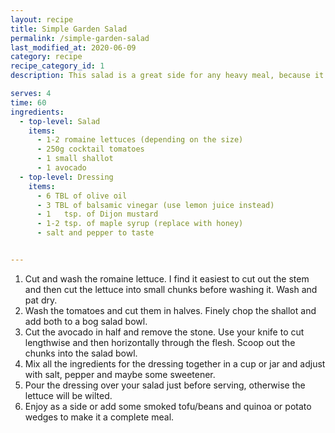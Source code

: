 ```yaml
---
layout: recipe
title: Simple Garden Salad
permalink: /simple-garden-salad
last_modified_at: 2020-06-09
category: recipe
recipe_category_id: 1
description: This salad is a great side for any heavy meal, because it is light and fresh. I personally just love raw cocktail tomatoes, they're a must in any salad. However, the trickiest part is the dressing, if it's not good, the salad won't taste at all, but if it's good you might just eat the whole bowl and forget about your main! Sometimes I'll add some pan-fried tofu or beans to this salad and have it as a main with some toasted rye bread on the side... perfect if it's hot outside and you feel like have something refreshing.

serves: 4
time: 60
ingredients:
  - top-level: Salad
    items:
      - 1-2 romaine lettuces (depending on the size)
      - 250g cocktail tomatoes
      - 1 small shallot
      - 1 avocado
  - top-level: Dressing
    items:
      - 6 TBL of olive oil
      - 3 TBL of balsamic vinegar (use lemon juice instead)
      - 1	tsp. of Dijon mustard
      - 1-2 tsp. of maple syrup (replace with honey)
      - salt and pepper to taste


---
```

1.	Cut and wash the romaine lettuce. I find it easiest to cut out the stem and then cut the lettuce into small chunks before washing it. Wash and pat dry.
2.	Wash the tomatoes and cut them in halves. Finely chop the shallot and add both to a bog salad bowl.
3.	Cut the avocado in half and remove the stone. Use your knife to cut lengthwise and then horizontally through the flesh. Scoop out the chunks into the salad bowl.
4.	Mix all the ingredients for the dressing together in a cup or jar and adjust with salt, pepper and maybe some sweetener.
5.	Pour the dressing over your salad just before serving, otherwise the lettuce will be wilted.
6.	Enjoy as a side or add some smoked tofu/beans and quinoa or potato wedges to make it a complete meal.
